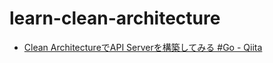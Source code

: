 # learn-clean-architecture

- [Clean ArchitectureでAPI Serverを構築してみる #Go - Qiita](https://l.pg1x.com/1PcLM6zT7HkYVGiH8)
